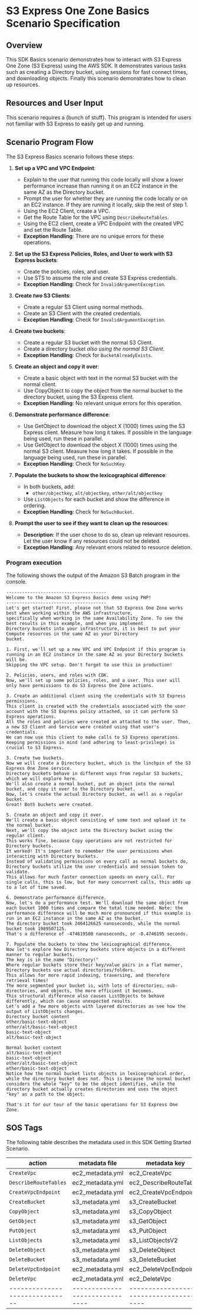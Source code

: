 # S3 Express One Zone Basics Scenario Specification

## Overview
This SDK Basics scenario demonstrates how to interact with S3 Express One Zone (S3 Express) using the AWS SDK. It demonstrates various tasks such as creating a Directory bucket, using sessions for fast connect times, and downloading objects.  Finally this scenario demonstrates how to clean up resources.

## Resources and User Input
This scenario requires a {bunch of stuff}.
This program is intended for users not familiar with S3 Express to easily get up and running.

## Scenario Program Flow

The S3 Express Basics scenario follows these steps:

1. **Set up a VPC and VPC Endpoint**:
    - Explain to the user that running this code locally will show a lower performance increase than running it on an EC2 instance in the same AZ as the Directory bucket.
    - Prompt the user for whether they are running the code locally or on an EC2 instance. If they are running it locally, skip the rest of step 1.
    - Using the EC2 Client, create a VPC.
    - Get the Route Table for the VPC using `DescribeRouteTables`.
    - Using the EC2 client, create a VPC Endpoint with the created VPC and set the Route Table.
    - **Exception Handling**: There are no unique errors for these operations.

2. **Set up the S3 Express Policies, Roles, and User to work with S3 Express buckets**:
    - Create the policies, roles, and user.
    - Use STS to assume the role and create S3 Express credentials.
    - **Exception Handling**: Check for `InvalidArgumentException`.

3. **Create *two* S3 Clients**:
    - Create a regular S3 Client using normal methods.
    - Create an S3 Client with the created credentials.
    - **Exception Handling**: Check for `InvalidArgumentException`.

4. **Create two buckets**:
    - Create a regular S3 bucket with the normal S3 Client.
    - Create a directory bucket *also using the normal S3 Client*.
    - **Exception Handling**: Check for `BucketAlreadyExists`.

5. **Create an object and copy it over**:
    - Create a basic object with text in the normal S3 bucket with the normal client.
    - Use CopyObject to copy the object from the normal bucket to the directory bucket, using the S3 Express client.
    - **Exception Handling**: No relevant unique errors for this operation.

6. **Demonstrate performance difference**:
    - Use GetObject to download the object X (1000) times using the S3 Express client. Measure how long it takes. If possible in the language being used, run these in parallel.
    - Use GetObject to download the object X (1000) times using the normal S3 client. Measure how long it takes. If possible in the language being used, run these in parallel.
    - **Exception Handling**: Check for `NoSuchKey`.

7. **Populate the buckets to show the lexicographical difference**:
    - In both buckets, add:
        - `other/objectkey`, `alt/objectkey`, `other/alt/objectkey`
    - Use `ListObjects` for each bucket and show the difference in ordering.
    - **Exception Handling**: Check for `NoSuchBucket`.

8. **Prompt the user to see if they want to clean up the resources**:
    - **Description**: If the user chose to do so, clean up relevant resources. Let the user know if any resources could not be deleted.
    - **Exception Handling**: Any relevant errors related to resource deletion.

### Program execution
The following shows the output of the Amazon S3 Batch program in the console. 

```
--------------------------------------
Welcome to the Amazon S3 Express Basics demo using PHP!
--------------------------------------
Let's get started! First, please not that S3 Express One Zone works best when working within the AWS infrastructure,
specifically when working in the same Availability Zone. To see the best results in this example, and when you implement
Directory buckets into your infrastructure, it is best to put your Compute resources in the same AZ as your Directory
bucket.

1. First, we'll set up a new VPC and VPC Endpoint if this program is running in an EC2 instance in the same AZ as your Directory buckets will be.
Skipping the VPC setup. Don't forget to use this in production!

2. Policies, users, and roles with CDK.
Now, we'll set up some policies, roles, and a user. This user will only have permissions to do S3 Express One Zone actions.

3. Create an additional client using the credentials with S3 Express permissions.
This client is created with the credentials associated with the user account with the S3 Express policy attached, so it can perform S3 Express operations.
All the roles and policies were created an attached to the user. Then, a new S3 Client and Service were created using that user's credentials.
We can now use this client to make calls to S3 Express operations. Keeping permissions in mind (and adhering to least-privilege) is crucial to S3 Express.

3. Create two buckets.
Now we will create a Directory bucket, which is the linchpin of the S3 Express One Zone service.
Directory buckets behave in different ways from regular S3 buckets, which we will explore here.
We'll also create a normal bucket, put an object into the normal bucket, and copy it over to the Directory bucket.
Now, let's create the actual Directory bucket, as well as a regular bucket.
Great! Both buckets were created.

5. Create an object and copy it over.
We'll create a basic object consisting of some text and upload it to the normal bucket.
Next, we'll copy the object into the Directory bucket using the regular client.
This works fine, because Copy operations are not restricted for Directory buckets.
It worked! It's important to remember the user permissions when interacting with Directory buckets.
Instead of validating permissions on every call as normal buckets do, Directory buckets utilize the user credentials and session token to validate.
This allows for much faster connection speeds on every call. For single calls, this is low, but for many concurrent calls, this adds up to a lot of time saved.

6. Demonstrate performance difference.
Now, let's do a performance test. We'll download the same object from each bucket 1000 times and compare the total time needed. Note: the performance difference will be much more pronounced if this example is run in an EC2 instance in the same AZ as the bucket.
The directory bucket took 2464126625 nanoseconds, while the normal bucket took 1989507125.
That's a difference of -474619500 nanoseconds, or -0.4746195 seconds.

7. Populate the buckets to show the lexicographical difference.
Now let's explore how Directory buckets store objects in a different manner to regular buckets.
The key is in the name "Directory!"
Where regular buckets store their key/value pairs in a flat manner, Directory buckets use actual directories/folders.
This allows for more rapid indexing, traversing, and therefore retrieval times!
The more segmented your bucket is, with lots of directories, sub-directories, and objects, the more efficient it becomes.
This structural difference also causes ListObjects to behave differently, which can cause unexpected results.
Let's add a few more objects with layered directories as see how the output of ListObjects changes.
Directory bucket content
other/basic-text-object
other/alt/basic-text-object
basic-text-object
alt/basic-text-object

Normal bucket content
alt/basic-text-object
basic-text-object
other/alt/basic-text-object
other/basic-text-object
Notice how the normal bucket lists objects in lexicographical order, while the directory bucket does not. This is because the normal bucket considers the whole "key" to be the object identifies, while the directory bucket actually creates directories and uses the object "key" as a path to the object.

That's it for our tour of the basic operations for S3 Express One Zone.

```

## SOS Tags

The following table describes the metadata used in this SDK Getting Started Scenario.


| action                         | metadata file                  | metadata key                             |
|--------------------------------|--------------------------------|------------------------------------------|
| `CreateVpc`                    | ec2_metadata.yml               | ec2_CreateVpc                            |
| `DescribeRouteTables`          | ec2_metadata.yml               | ec2_DescribeRouteTables                  |
| `CreateVpcEndpoint`            | ec2_metadata.yml               | ec2_CreateVpcEndpoint                    |
| `CreateBucket`                 | s3_metadata.yml                | s3_CreateBucket                          |
| `CopyObject`                   | s3_metadata.yml                | s3_CopyObject                            |
| `GetObject`                    | s3_metadata.yml                | s3_GetObject                             |
| `PutObject`                    | s3_metadata.yml                | s3_PutObject                             |
| `ListObjects`                  | s3_metadata.yml                | s3_ListObjectsV2                         |
| `DeleteObject`                 | s3_metadata.yml                | s3_DeleteObject                          |
| `DeleteBucket`                 | s3_metadata.yml                | s3_DeleteBucket                          |
| `DeleteVpcEndpoint`            | ec2_metadata.yml               | ec2_DeleteVpcEndpoint                    |
| `DeleteVpc`                    | ec2_metadata.yml               | ec2_DeleteVpc                            |
| ------------------------------ | ------------------------------ | ---------------------------------------- |

